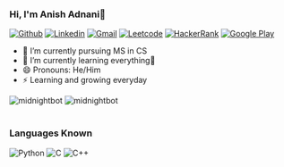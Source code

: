 ### Hi, I'm Anish Adnani👋



[![Github](https://img.shields.io/badge/-Github-000?&logo=Github&logoColor=white)](https://github.com/midnightbot)
[![Linkedin](https://img.shields.io/badge/-LinkedIn-blue?&logo=Linkedin&logoColor=white)](https://www.linkedin.com/in/anish-adnani-b82444174/)
[![Gmail](https://img.shields.io/badge/-Gmail-c14438?&logo=Gmail&logoColor=white)](mailto:anishadnani00@gmail.com)
[![Leetcode](https://img.shields.io/badge/-LeetCode-grey?&logo=Leetcode&logoColor=orange)](https://leetcode.com/anish_adnani/)
[![HackerRank](https://img.shields.io/badge/-Hackerrank-black?&logo=Hackerrank&logoColor=green)](https://www.hackerrank.com/midnightbot?hr_r=1)
[![Google Play](https://img.shields.io/badge/-Google%20Play-grey?&logo=googleplay&logoColor=white)](https://play.google.com/store?hl=en_US&gl=US)

- 🔭 I’m currently pursuing MS in CS
- 🌱 I’m currently learning everything🤣
- 😄 Pronouns: He/Him
- ⚡ Learning and growing everyday

<img src="https://github-readme-stats.vercel.app/api/top-langs/?username=midnightbot&layout=compact&hide=html&theme=blue-green" alt="midnightbot" />

<img src="https://github-readme-stats.vercel.app/api?username=midnightbot&show_icons=true&theme=blue-green" alt="midnightbot" />

<br />
<br/>

### Languages Known
![Python](https://img.shields.io/badge/python-3670A0?style=for-the-badge&logo=python&logoColor=ffdd54)
![C](https://img.shields.io/badge/c-%2300599C.svg?style=for-the-badge&logo=c&logoColor=white)
![C++](https://img.shields.io/badge/c++-%2300599C.svg?style=for-the-badge&logo=c%2B%2B&logoColor=white)
